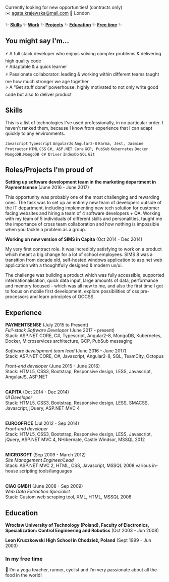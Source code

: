 Currently looking for new opportunities! (contracts only)  
:envelope: agata.krajewska@mail.com :house_with_garden: London

:sparkles:
[**Skills**](#skills)
:sparkles:
[**Work**](#work)
:sparkles:
[**Projects**](#projects)
:sparkles:
[**Education**](#education)
:sparkles:
[**Free time**](#free-time)
:sparkles:


## You might say I'm...

:zap: A full stack developer who enjoys solving complex problems & delivering high quality code  
:zap: Adaptable & a quick learner  
:zap: Passionate collaborator: leading & working within different teams taught me how much stronger we age together  
:zap: A “Get stuff done” powerhouse: highly motivated to not only write good code but also to deliver product

## <a name="skills">Skills</a>

This is a list of technologies I've used professionally, in no particular order. I haven't ranked them, because I know from experience that I can adapt quickly to any environments.

`Javascript`
`Typescript`
`AngularJs`
`Angular2-8`
`Karma, Jest, Jasmine`
`Protractor`
`HTML`
`CSS`
`C#, ASP.NET Core`
`GCP, PubSub`
`Kubernetes`
`Docker`
`MongoDB,MongoDB C# Driver`
`IndexDb`
`SQL`
`Git`  


## <a name="projects">Roles/Projects I'm proud of</a>

**Setting up software development team in the marketing department in Paymentsense**  (June 2016 - June 2017)

This opportunity was probably one of the most challenging and rewarding ones. The task was to set up an entirely new team of developers outside of the IT department, including implementing new tech solution for customer facing websites and hiring a team of 4 software developers + QA. 
Working with my team of 5 individuals of different skills and personalities, taught me the importance of cross team collaboration and how nothing is impossible when you tackle a problem as a group. 

**Working on new version of SIMS in Capita**  (Oct 2014 - Dec 2014)

My very first contract role. It was incredibly satisfying to work on a product which meant a big change for a lot of school employees. SIMS 8 was a transition from decade old, self-hosted windows application to asp.net web application with a thoughtfully designed & modern ux/ui. 

The challenge was building a product which was fully accessible, supported internationalisation, quick data input, large amounts of data, performance and memory focused - which was all new to me,  and also the first time I got to focus on mobile first development, explore possibilities of css pre-processors and learn principles of OOCSS.

## <a name="work">Experience</a>

**PAYMENTSENSE** (July 2015 to Present)   
*Full-stack Software Developer* (June 2017 - present)  
Stack:
ASP.NET CORE, C#, Typescript, Angular2-8, MongoDB, Kubernetes, Docker, Microservices architecture, GCP, PubSub messaging

*Software development team lead*  (June 2016 - June 2017)  
Stack:
ASP.NET CORE, C#, Javascript, Angular2-8, SQL, TeamCity, Octopus 

*Front-end developer* (June 2015 - June 2016)  
Stack:
HTML5, CSS3, Bootstrap, Responsive design, LESS, Javascript, AngularJS, ASP.NET  
<br />


**CAPITA** (Oct 2014 - Dec 2014)  
*UI Developer*  
Stack:
HTML5, CSS3, Bootstrap, Responsive design, LESS, SMACSS, Javascript, jQuery, ASP.NET MVC 4  
<br />


**EUROOFFICE** (Jul 2012 -	Sep 2014)  
*Front-end developer*  
Stack:
HTML5, CSS3, Bootstrap, Responsive design, LESS, Javascript, jQuery, ASP.NET MVC 4, NHibernate, Castle Windsor, MSSQL 2012  
<br />


**MICROSOFT** (Sep 2009 - March 2012)  
*Site Management Engineer/Lead*  
Stack:
ASP.NET MVC 2, HTML, CSS, Javascript, MSSQL 2008 various in-house scripting tools/languages  
<br />


**CIAO GMBH** (June 2008 - Sep 2009)  
*Web Data Extraction Specialist*  
Stack:
Custom web scraping tool, XML, HTML, MSSQL 2008

## <a name="education">Education</a>

**Wrocław University of Technology (Poland), Faculty of Electronics, Specialization: Control Engineering and Robotics** (Oct 2003 - Jun 2008)

**Leon Kruczkowski High School in Chodzież, Poland** (Sept 1999 - Jun 2003)


### <a name="free-time">In my free time</a>

:runner: I’m a yoga teacher, runner, cyclist and I’m very passionate about all the food in the world!

